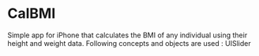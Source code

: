 # CalBMI
Simple app for iPhone that calculates the BMI of any individual using their height and weight data.
Following concepts and objects are used :
UISlider
